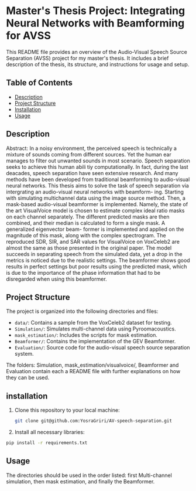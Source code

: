 # Master's Thesis Project: Integrating Neural Networks with Beamforming for AVSS

This README file provides an overview of the Audio-Visual Speech Source Separation (AVSS) project for my master's thesis. It includes a brief description of the thesis, its structure, and instructions for usage and setup.

## Table of Contents

- [Description](#description)
- [Project Structure](#project-structure)
- [Installation](#installation)
- [Usage](#Usage)


## Description
Abstract: 
In a noisy environment, the perceived speech is technically a mixture of sounds
coming from different sources. Yet the human ear manages to filter out unwanted
sounds in most scenario. Speech separation seeks to achieve this human abili
tiy computationally. In fact, during the last deacades, speech separation have
seen extensive research. And many methods have been developed from traditional
beamforming to audio-visual neural networks. This thesis aims to solve the task of
speech separation via intergrating an audio-visual neural networks with beamform-
ing. Starting with simulating multichannel data using the image source method.
Then, a mask-based audio-visual beamformer is implemented. Namely, the state
of the art VisualVoice model is chosen to estimate complex ideal ratio masks on
each channel separately. The different predicted masks are then combined, and
their median is calculated to form a single mask. A generalized eigenvector beam-
former is implemented and applied on the magnitude of this mask, along with the
complex spectrogram. The reproduced SDR, SIR, and SAR values for VisualVoice
on VoxCeleb2 are almost the same as those presented in the original paper. The
model succeeds in separating speech from the simulated data, yet a drop in the
metrics is noticed due to the realistic settings. The beamformer shows good results
in perfect settings but poor results using the predicted mask, which is due to the
importance of the phase information that had to be disregarded when using this
beamformer.



## Project Structure

The project is organized into the following directories and files:

- `data/`: Contains a sample from the VoxCeleb2 dataset for testing.
- `Simulation/`: Simulates multi-channel data using Pyroomacoustics.
- `mask_estimation/`: Includes the scripts for mask estimation.
- `Beamformer/`: Contains the implementation of the GEV Beamformer.
- `Evaluation/`: Source code for the audio-visual speech source separation system.

The folders: Simulation, mask_estimation/visualvoice/, Beamformer and Evaluation contain each a README file with further explanations on how they can be used. 

## installation

1. Clone this repository to your local machine:

   ```bash
   git clone git@github.com:YosraGriri/AV-speech-separation.git

2. Install all necessary libraries:
```bash
pip install -r requirements.txt
```

## Usage
The directories should be used in the order listed: first Multi-channel simulation, then mask estimation, and finally the Beamformer.

